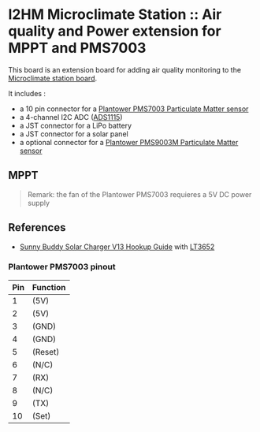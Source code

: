 # I2HM Microclimate Station :: Air quality and Power extension for MPPT and PMS7003

This board is an extension board for adding air quality monitoring to the [Microclimate station board](../rak3172_board/README.md).

It includes :
* a 10 pin connector for a [Plantower PMS7003 Particulate Matter sensor](https://www.plantower.com/en/products_33/76.html)
* a 4-channel I2C ADC ([ADS1115](https://www.ti.com/product/ADS1115))
* a JST connector for a LiPo battery
* a JST connector for a solar panel
* a optional connector for a [Plantower PMS9003M Particulate Matter sensor](https://www.plantower.com/en/products_33/99.html)

## MPPT

> Remark: the fan of the Plantower PMS7003 requieres a 5V DC power supply

## References

* [Sunny Buddy Solar Charger V13 Hookup Guide](https://learn.sparkfun.com/tutorials/sunny-buddy-solar-charger-v13-hookup-guide) with [LT3652](https://cdn.sparkfun.com/datasheets/Prototyping/LT3652.pdf)


### Plantower PMS7003 pinout
| Pin | Function |
| --- | -------- |
| 1 | (5V) |
| 2 | (5V) |
| 3 | (GND) |
| 4 | (GND) |
| 5 | (Reset) |
| 6 | (N/C) |
| 7 | (RX) |
| 8 | (N/C) |
| 9 | (TX) |
| 10 | (Set) |

